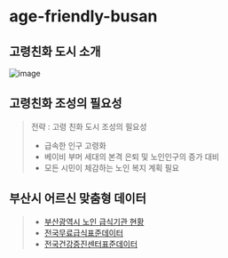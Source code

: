 # age-friendly-busan
## 고령친화 도시 소개
![image](https://user-images.githubusercontent.com/101608308/159144729-44d62aaa-68bd-40f6-a3d6-01bc81ba21f0.png)

## 고령친화 조성의 필요성
> 전략 : 고령 친화 도시 조성의 필요성
> - 급속한 인구 고령화
> - 베이비 부머 세대의 본격 은퇴 및 노인인구의 증가 대비
> - 모든 시민이 체감하는 노인 복지 계획 필요
## 부산시 어르신 맞춤형 데이터
> - [부산광역시 노인 급식기관 현황](https://data.busan.go.kr/dataSet/detail.nm?publicdatapk=3076438&contentId=10)
> - [전국무료급식표준데이터](https://data.busan.go.kr/dataSet/detail.nm?publicdatapk=OA_SS00019&contentId=10)
> - [전국건강증진센터표준데이터](https://data.busan.go.kr/dataSet/detail.nm?publicdatapk=OA_SS00034&contentId=10)
